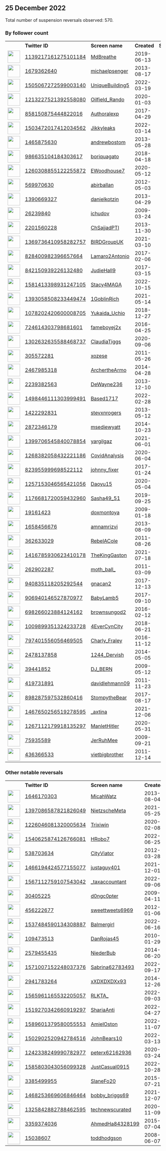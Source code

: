 
## 25 December 2022
Total number of suspension reversals observed: 570.

### By follower count
<table><tr><th></th><th align="left">Twitter ID</th><th align="left">Screen name</th>
<th align="left">Created</th><th align="left">Status</th><th align="left">Suspended</th><th align="left">Followers</th>
<tr><td><a href="https://pbs.twimg.com/profile_images/1628157957165707267/Q-X7iE_K_normal.jpg"><img src="https://pbs.twimg.com/profile_images/1628157957165707267/Q-X7iE_K_normal.jpg" width="40px" height="40px" align="center"/></a></td><td><a href="https://twitter.com/intent/user?user_id=1139217161275101184">1139217161275101184</a></td><td><a href="https://twitter.com/MdBreathe">MdBreathe</a></td><td>2019-06-13</td><td align="center"></td><td>2022-07-30</td><td>216049</td></tr>
<tr><td><a href="https://pbs.twimg.com/profile_images/1347992309535625216/8sHtpp8C_normal.jpg"><img src="https://pbs.twimg.com/profile_images/1347992309535625216/8sHtpp8C_normal.jpg" width="40px" height="40px" align="center"/></a></td><td><a href="https://twitter.com/intent/user?user_id=1679362640">1679362640</a></td><td><a href="https://twitter.com/michaelpsenger">michaelpsenger</a></td><td>2013-08-17</td><td align="center"></td><td>2022-03-09</td><td>159229</td></tr>
<tr><td><a href="https://pbs.twimg.com/profile_images/1638096864158392320/zbBc-yy7_normal.jpg"><img src="https://pbs.twimg.com/profile_images/1638096864158392320/zbBc-yy7_normal.jpg" width="40px" height="40px" align="center"/></a></td><td><a href="https://twitter.com/intent/user?user_id=1505067272599003140">1505067272599003140</a></td><td><a href="https://twitter.com/UniqueBuilding5">UniqueBuilding5</a></td><td>2022-03-19</td><td align="center"></td><td>2022-10-29</td><td>141226</td></tr>
<tr><td><a href="https://pbs.twimg.com/profile_images/1380942320569303043/Y2-LkpFj_normal.jpg"><img src="https://pbs.twimg.com/profile_images/1380942320569303043/Y2-LkpFj_normal.jpg" width="40px" height="40px" align="center"/></a></td><td><a href="https://twitter.com/intent/user?user_id=1213227521392558080">1213227521392558080</a></td><td><a href="https://twitter.com/Oilfield_Rando">Oilfield_Rando</a></td><td>2020-01-03</td><td align="center"></td><td>2022-12-23</td><td>84802</td></tr>
<tr><td><a href="https://pbs.twimg.com/profile_images/1609044839596978177/in7I6Cro_normal.jpg"><img src="https://pbs.twimg.com/profile_images/1609044839596978177/in7I6Cro_normal.jpg" width="40px" height="40px" align="center"/></a></td><td><a href="https://twitter.com/intent/user?user_id=858150875444822016">858150875444822016</a></td><td><a href="https://twitter.com/Authoralexp">Authoralexp</a></td><td>2017-04-29</td><td align="center"></td><td>2022-12-21</td><td>83360</td></tr>
<tr><td><a href="https://pbs.twimg.com/profile_images/1507581916119445508/iGAbE9LS_normal.jpg"><img src="https://pbs.twimg.com/profile_images/1507581916119445508/iGAbE9LS_normal.jpg" width="40px" height="40px" align="center"/></a></td><td><a href="https://twitter.com/intent/user?user_id=1503472017412034562">1503472017412034562</a></td><td><a href="https://twitter.com/Jikkyleaks">Jikkyleaks</a></td><td>2022-03-14</td><td align="center"></td><td>2022-07-04</td><td>68626</td></tr>
<tr><td><a href="https://pbs.twimg.com/profile_images/1351554365216141313/8Ij7frD5_normal.jpg"><img src="https://pbs.twimg.com/profile_images/1351554365216141313/8Ij7frD5_normal.jpg" width="40px" height="40px" align="center"/></a></td><td><a href="https://twitter.com/intent/user?user_id=1465875630">1465875630</a></td><td><a href="https://twitter.com/andrewbostom">andrewbostom</a></td><td>2013-05-28</td><td align="center"></td><td>2022-07-27</td><td>67135</td></tr>
<tr><td><a href="https://pbs.twimg.com/profile_images/1205190025656315904/QMHi-hK9_normal.jpg"><img src="https://pbs.twimg.com/profile_images/1205190025656315904/QMHi-hK9_normal.jpg" width="40px" height="40px" align="center"/></a></td><td><a href="https://twitter.com/intent/user?user_id=986635104184303617">986635104184303617</a></td><td><a href="https://twitter.com/boriquagato">boriquagato</a></td><td>2018-04-18</td><td align="center"></td><td></td><td>66265</td></tr>
<tr><td><a href="https://pbs.twimg.com/profile_images/1658120046558806016/zSkS_aIL_normal.jpg"><img src="https://pbs.twimg.com/profile_images/1658120046558806016/zSkS_aIL_normal.jpg" width="40px" height="40px" align="center"/></a></td><td><a href="https://twitter.com/intent/user?user_id=1260308855122255872">1260308855122255872</a></td><td><a href="https://twitter.com/EWoodhouse7">EWoodhouse7</a></td><td>2020-05-12</td><td align="center"></td><td>2022-07-07</td><td>51540</td></tr>
<tr><td><a href="https://pbs.twimg.com/profile_images/1320671112880152577/xXivOqmJ_normal.jpg"><img src="https://pbs.twimg.com/profile_images/1320671112880152577/xXivOqmJ_normal.jpg" width="40px" height="40px" align="center"/></a></td><td><a href="https://twitter.com/intent/user?user_id=569970630">569970630</a></td><td><a href="https://twitter.com/abirballan">abirballan</a></td><td>2012-05-03</td><td align="center"></td><td>2022-03-03</td><td>48936</td></tr>
<tr><td><a href="https://pbs.twimg.com/profile_images/1336579152166588419/C9fTDo8J_normal.jpg"><img src="https://pbs.twimg.com/profile_images/1336579152166588419/C9fTDo8J_normal.jpg" width="40px" height="40px" align="center"/></a></td><td><a href="https://twitter.com/intent/user?user_id=1390669327">1390669327</a></td><td><a href="https://twitter.com/danielkotzin">danielkotzin</a></td><td>2013-04-29</td><td align="center"></td><td>2022-04-30</td><td>43985</td></tr>
<tr><td><a href="https://pbs.twimg.com/profile_images/1498646123451498496/F237_yd0_normal.jpg"><img src="https://pbs.twimg.com/profile_images/1498646123451498496/F237_yd0_normal.jpg" width="40px" height="40px" align="center"/></a></td><td><a href="https://twitter.com/intent/user?user_id=26239840">26239840</a></td><td><a href="https://twitter.com/ichudov">ichudov</a></td><td>2009-03-24</td><td align="center"></td><td>2022-07-10</td><td>27065</td></tr>
<tr><td><a href="https://pbs.twimg.com/profile_images/1312509447361658887/7XjjvWB7_normal.jpg"><img src="https://pbs.twimg.com/profile_images/1312509447361658887/7XjjvWB7_normal.jpg" width="40px" height="40px" align="center"/></a></td><td><a href="https://twitter.com/intent/user?user_id=2201560228">2201560228</a></td><td><a href="https://twitter.com/ChSajjadPTI">ChSajjadPTI</a></td><td>2013-11-30</td><td align="center"></td><td></td><td>26448</td></tr>
<tr><td><a href="https://pbs.twimg.com/profile_images/1405477317305118722/yJaZzX4V_normal.jpg"><img src="https://pbs.twimg.com/profile_images/1405477317305118722/yJaZzX4V_normal.jpg" width="40px" height="40px" align="center"/></a></td><td><a href="https://twitter.com/intent/user?user_id=1369736410958282757">1369736410958282757</a></td><td><a href="https://twitter.com/BIRDGroupUK">BIRDGroupUK</a></td><td>2021-03-10</td><td align="center"></td><td></td><td>25694</td></tr>
<tr><td><a href="https://pbs.twimg.com/profile_images/1181313342922559488/VdH35Bi8_normal.jpg"><img src="https://pbs.twimg.com/profile_images/1181313342922559488/VdH35Bi8_normal.jpg" width="40px" height="40px" align="center"/></a></td><td><a href="https://twitter.com/intent/user?user_id=828400982396657664">828400982396657664</a></td><td><a href="https://twitter.com/Lamaro2Antonio">Lamaro2Antonio</a></td><td>2017-02-06</td><td align="center"></td><td>2022-09-10</td><td>23627</td></tr>
<tr><td><a href="https://pbs.twimg.com/profile_images/1466745342729281549/Yj1HNKye_normal.jpg"><img src="https://pbs.twimg.com/profile_images/1466745342729281549/Yj1HNKye_normal.jpg" width="40px" height="40px" align="center"/></a></td><td><a href="https://twitter.com/intent/user?user_id=842150939226132480">842150939226132480</a></td><td><a href="https://twitter.com/JudieHall9">JudieHall9</a></td><td>2017-03-15</td><td align="center"></td><td>2022-11-04</td><td>23321</td></tr>
<tr><td><a href="https://pbs.twimg.com/profile_images/1658628951529406471/7iw6EkyQ_normal.jpg"><img src="https://pbs.twimg.com/profile_images/1658628951529406471/7iw6EkyQ_normal.jpg" width="40px" height="40px" align="center"/></a></td><td><a href="https://twitter.com/intent/user?user_id=1581413398931247105">1581413398931247105</a></td><td><a href="https://twitter.com/Stacy4MAGA">Stacy4MAGA</a></td><td>2022-10-15</td><td align="center"></td><td>2022-12-21</td><td>21900</td></tr>
<tr><td><a href="https://pbs.twimg.com/profile_images/1658917905138868230/FxHZXAhd_normal.jpg"><img src="https://pbs.twimg.com/profile_images/1658917905138868230/FxHZXAhd_normal.jpg" width="40px" height="40px" align="center"/></a></td><td><a href="https://twitter.com/intent/user?user_id=1393058508233449474">1393058508233449474</a></td><td><a href="https://twitter.com/1GoblinRich">1GoblinRich</a></td><td>2021-05-14</td><td align="center"></td><td>2022-12-16</td><td>21146</td></tr>
<tr><td><a href="https://pbs.twimg.com/profile_images/1278353027926114304/lv6b4dw3_normal.jpg"><img src="https://pbs.twimg.com/profile_images/1278353027926114304/lv6b4dw3_normal.jpg" width="40px" height="40px" align="center"/></a></td><td><a href="https://twitter.com/intent/user?user_id=1078202420600008705">1078202420600008705</a></td><td><a href="https://twitter.com/Yukaida_Uchio">Yukaida_Uchio</a></td><td>2018-12-27</td><td align="center"></td><td></td><td>20184</td></tr>
<tr><td><a href="https://pbs.twimg.com/profile_images/1605496890216386560/0XfN9xuP_normal.jpg"><img src="https://pbs.twimg.com/profile_images/1605496890216386560/0XfN9xuP_normal.jpg" width="40px" height="40px" align="center"/></a></td><td><a href="https://twitter.com/intent/user?user_id=724614303798681601">724614303798681601</a></td><td><a href="https://twitter.com/fameboyej2x">fameboyej2x</a></td><td>2016-04-25</td><td align="center"></td><td>2022-12-14</td><td>18477</td></tr>
<tr><td><a href="https://pbs.twimg.com/profile_images/1661211297709539331/xsHxyssm_normal.jpg"><img src="https://pbs.twimg.com/profile_images/1661211297709539331/xsHxyssm_normal.jpg" width="40px" height="40px" align="center"/></a></td><td><a href="https://twitter.com/intent/user?user_id=1302632635588468737">1302632635588468737</a></td><td><a href="https://twitter.com/ClaudiaTiggs">ClaudiaTiggs</a></td><td>2020-09-06</td><td align="center"></td><td>2022-10-10</td><td>14856</td></tr>
<tr><td><a href="https://pbs.twimg.com/profile_images/1653916441513537536/dcUagZBN_normal.jpg"><img src="https://pbs.twimg.com/profile_images/1653916441513537536/dcUagZBN_normal.jpg" width="40px" height="40px" align="center"/></a></td><td><a href="https://twitter.com/intent/user?user_id=305572281">305572281</a></td><td><a href="https://twitter.com/xozese">xozese</a></td><td>2011-05-26</td><td align="center"></td><td>2022-11-27</td><td>14646</td></tr>
<tr><td><a href="https://pbs.twimg.com/profile_images/1627813069333364736/lDl8UoyG_normal.jpg"><img src="https://pbs.twimg.com/profile_images/1627813069333364736/lDl8UoyG_normal.jpg" width="40px" height="40px" align="center"/></a></td><td><a href="https://twitter.com/intent/user?user_id=2467985318">2467985318</a></td><td><a href="https://twitter.com/ArchertheArmo">ArchertheArmo</a></td><td>2014-04-28</td><td align="center"></td><td></td><td>14572</td></tr>
<tr><td><a href="https://pbs.twimg.com/profile_images/1664346936076279809/zbotPDXX_normal.jpg"><img src="https://pbs.twimg.com/profile_images/1664346936076279809/zbotPDXX_normal.jpg" width="40px" height="40px" align="center"/></a></td><td><a href="https://twitter.com/intent/user?user_id=2239382563">2239382563</a></td><td><a href="https://twitter.com/DeWayne236">DeWayne236</a></td><td>2013-12-10</td><td align="center"></td><td>2022-10-12</td><td>12194</td></tr>
<tr><td><a href="https://pbs.twimg.com/profile_images/1608930214368649216/oKWNLHDk_normal.jpg"><img src="https://pbs.twimg.com/profile_images/1608930214368649216/oKWNLHDk_normal.jpg" width="40px" height="40px" align="center"/></a></td><td><a href="https://twitter.com/intent/user?user_id=1498446111303999491">1498446111303999491</a></td><td><a href="https://twitter.com/Based1717">Based1717</a></td><td>2022-02-28</td><td align="center"></td><td>2022-12-23</td><td>12020</td></tr>
<tr><td><a href="https://pbs.twimg.com/profile_images/1606647786480467968/rGO92Xr5_normal.jpg"><img src="https://pbs.twimg.com/profile_images/1606647786480467968/rGO92Xr5_normal.jpg" width="40px" height="40px" align="center"/></a></td><td><a href="https://twitter.com/intent/user?user_id=1422292831">1422292831</a></td><td><a href="https://twitter.com/stevxnrogers">stevxnrogers</a></td><td>2013-05-12</td><td align="center"></td><td></td><td>11970</td></tr>
<tr><td><a href="https://pbs.twimg.com/profile_images/1626359234748379136/jqRTcIwW_normal.png"><img src="https://pbs.twimg.com/profile_images/1626359234748379136/jqRTcIwW_normal.png" width="40px" height="40px" align="center"/></a></td><td><a href="https://twitter.com/intent/user?user_id=2872346179">2872346179</a></td><td><a href="https://twitter.com/msediewyatt">msediewyatt</a></td><td>2014-10-23</td><td align="center"></td><td>2022-08-20</td><td>9893</td></tr>
<tr><td><a href="https://pbs.twimg.com/profile_images/1523337682436472833/7i5QyMeq_normal.jpg"><img src="https://pbs.twimg.com/profile_images/1523337682436472833/7i5QyMeq_normal.jpg" width="40px" height="40px" align="center"/></a></td><td><a href="https://twitter.com/intent/user?user_id=1399706545840078854">1399706545840078854</a></td><td><a href="https://twitter.com/yargilgaz">yargilgaz</a></td><td>2021-06-01</td><td align="center"></td><td>2022-11-17</td><td>9668</td></tr>
<tr><td><a href="https://pbs.twimg.com/profile_images/1276998810573500416/5vWQ2Za1_normal.jpg"><img src="https://pbs.twimg.com/profile_images/1276998810573500416/5vWQ2Za1_normal.jpg" width="40px" height="40px" align="center"/></a></td><td><a href="https://twitter.com/intent/user?user_id=1268382058432221186">1268382058432221186</a></td><td><a href="https://twitter.com/CovidAnalysis">CovidAnalysis</a></td><td>2020-06-04</td><td align="center"></td><td></td><td>8990</td></tr>
<tr><td><a href="https://pbs.twimg.com/profile_images/1085312818017034240/--Fp0tic_normal.jpg"><img src="https://pbs.twimg.com/profile_images/1085312818017034240/--Fp0tic_normal.jpg" width="40px" height="40px" align="center"/></a></td><td><a href="https://twitter.com/intent/user?user_id=823955999698522112">823955999698522112</a></td><td><a href="https://twitter.com/johnny_fixer">johnny_fixer</a></td><td>2017-01-24</td><td align="center"></td><td></td><td>8370</td></tr>
<tr><td><a href="https://pbs.twimg.com/profile_images/1373161308619608067/fG-ZAynr_normal.jpg"><img src="https://pbs.twimg.com/profile_images/1373161308619608067/fG-ZAynr_normal.jpg" width="40px" height="40px" align="center"/></a></td><td><a href="https://twitter.com/intent/user?user_id=1257153046565421056">1257153046565421056</a></td><td><a href="https://twitter.com/Daoyu15">Daoyu15</a></td><td>2020-05-04</td><td align="center">🔒</td><td>2022-07-17</td><td>8074</td></tr>
<tr><td><a href="https://pbs.twimg.com/profile_images/1226185516544151552/5DHAiNXj_normal.jpg"><img src="https://pbs.twimg.com/profile_images/1226185516544151552/5DHAiNXj_normal.jpg" width="40px" height="40px" align="center"/></a></td><td><a href="https://twitter.com/intent/user?user_id=1176681720059432960">1176681720059432960</a></td><td><a href="https://twitter.com/Sasha49_51">Sasha49_51</a></td><td>2019-09-25</td><td align="center"></td><td></td><td>7778</td></tr>
<tr><td><a href="https://pbs.twimg.com/profile_images/1649227660231311362/o50XqFTH_normal.jpg"><img src="https://pbs.twimg.com/profile_images/1649227660231311362/o50XqFTH_normal.jpg" width="40px" height="40px" align="center"/></a></td><td><a href="https://twitter.com/intent/user?user_id=19161423">19161423</a></td><td><a href="https://twitter.com/doxmontoya">doxmontoya</a></td><td>2009-01-18</td><td align="center"></td><td></td><td>7128</td></tr>
<tr><td><a href="https://pbs.twimg.com/profile_images/583057614675804160/vdUaCg-r_normal.jpg"><img src="https://pbs.twimg.com/profile_images/583057614675804160/vdUaCg-r_normal.jpg" width="40px" height="40px" align="center"/></a></td><td><a href="https://twitter.com/intent/user?user_id=1658456676">1658456676</a></td><td><a href="https://twitter.com/amnamrizvi">amnamrizvi</a></td><td>2013-08-09</td><td align="center"></td><td>2022-10-11</td><td>7082</td></tr>
<tr><td><a href="https://pbs.twimg.com/profile_images/963658310540054528/cXVULEr7_normal.jpg"><img src="https://pbs.twimg.com/profile_images/963658310540054528/cXVULEr7_normal.jpg" width="40px" height="40px" align="center"/></a></td><td><a href="https://twitter.com/intent/user?user_id=362633029">362633029</a></td><td><a href="https://twitter.com/RebelACole">RebelACole</a></td><td>2011-08-26</td><td align="center">🔒</td><td></td><td>6347</td></tr>
<tr><td><a href="https://pbs.twimg.com/profile_images/1660707205832908800/Vza8uLRo_normal.jpg"><img src="https://pbs.twimg.com/profile_images/1660707205832908800/Vza8uLRo_normal.jpg" width="40px" height="40px" align="center"/></a></td><td><a href="https://twitter.com/intent/user?user_id=1416785930623410178">1416785930623410178</a></td><td><a href="https://twitter.com/TheKingGaston">TheKingGaston</a></td><td>2021-07-18</td><td align="center"></td><td>2022-12-13</td><td>6305</td></tr>
<tr><td><a href="https://pbs.twimg.com/profile_images/1357415212891127818/PmDMk5eC_normal.jpg"><img src="https://pbs.twimg.com/profile_images/1357415212891127818/PmDMk5eC_normal.jpg" width="40px" height="40px" align="center"/></a></td><td><a href="https://twitter.com/intent/user?user_id=262902287">262902287</a></td><td><a href="https://twitter.com/moth_ball_">moth_ball_</a></td><td>2011-03-09</td><td align="center"></td><td></td><td>6218</td></tr>
<tr><td><a href="https://pbs.twimg.com/profile_images/1622694849370804224/RyaIIoNp_normal.jpg"><img src="https://pbs.twimg.com/profile_images/1622694849370804224/RyaIIoNp_normal.jpg" width="40px" height="40px" align="center"/></a></td><td><a href="https://twitter.com/intent/user?user_id=940835118205292544">940835118205292544</a></td><td><a href="https://twitter.com/gnacan2">gnacan2</a></td><td>2017-12-13</td><td align="center"></td><td></td><td>6162</td></tr>
<tr><td><a href="https://pbs.twimg.com/profile_images/1655369996871303168/Zpg_UrHs_normal.jpg"><img src="https://pbs.twimg.com/profile_images/1655369996871303168/Zpg_UrHs_normal.jpg" width="40px" height="40px" align="center"/></a></td><td><a href="https://twitter.com/intent/user?user_id=906940146527870977">906940146527870977</a></td><td><a href="https://twitter.com/BabyLamb5">BabyLamb5</a></td><td>2017-09-10</td><td align="center"></td><td>2022-11-23</td><td>5983</td></tr>
<tr><td><a href="https://pbs.twimg.com/profile_images/1415174767276081155/fd1ASaoS_normal.jpg"><img src="https://pbs.twimg.com/profile_images/1415174767276081155/fd1ASaoS_normal.jpg" width="40px" height="40px" align="center"/></a></td><td><a href="https://twitter.com/intent/user?user_id=698266023884124162">698266023884124162</a></td><td><a href="https://twitter.com/brownsungod2">brownsungod2</a></td><td>2016-02-12</td><td align="center"></td><td></td><td>5513</td></tr>
<tr><td><a href="https://pbs.twimg.com/profile_images/1613595504990121984/4Fh6VUeC_normal.jpg"><img src="https://pbs.twimg.com/profile_images/1613595504990121984/4Fh6VUeC_normal.jpg" width="40px" height="40px" align="center"/></a></td><td><a href="https://twitter.com/intent/user?user_id=1009899351324233728">1009899351324233728</a></td><td><a href="https://twitter.com/4EverCynCity">4EverCynCity</a></td><td>2018-06-21</td><td align="center"></td><td></td><td>5505</td></tr>
<tr><td><a href="https://pbs.twimg.com/profile_images/1191360470466400256/eHgSWk_6_normal.jpg"><img src="https://pbs.twimg.com/profile_images/1191360470466400256/eHgSWk_6_normal.jpg" width="40px" height="40px" align="center"/></a></td><td><a href="https://twitter.com/intent/user?user_id=797401556056469505">797401556056469505</a></td><td><a href="https://twitter.com/Charly_Fraley">Charly_Fraley</a></td><td>2016-11-12</td><td align="center"></td><td></td><td>5414</td></tr>
<tr><td><a href="https://pbs.twimg.com/profile_images/1290090690068742144/-72LvHaD_normal.jpg"><img src="https://pbs.twimg.com/profile_images/1290090690068742144/-72LvHaD_normal.jpg" width="40px" height="40px" align="center"/></a></td><td><a href="https://twitter.com/intent/user?user_id=2478137858">2478137858</a></td><td><a href="https://twitter.com/1244_Dervish">1244_Dervish</a></td><td>2014-05-05</td><td align="center"></td><td>2022-11-28</td><td>5087</td></tr>
<tr><td><a href="https://pbs.twimg.com/profile_images/1632554792219209729/IimKLVgL_normal.jpg"><img src="https://pbs.twimg.com/profile_images/1632554792219209729/IimKLVgL_normal.jpg" width="40px" height="40px" align="center"/></a></td><td><a href="https://twitter.com/intent/user?user_id=39441852">39441852</a></td><td><a href="https://twitter.com/DJ_BERN">DJ_BERN</a></td><td>2009-05-12</td><td align="center"></td><td></td><td>4996</td></tr>
<tr><td><a href="https://pbs.twimg.com/profile_images/1207938362738454528/VKwGiLUy_normal.jpg"><img src="https://pbs.twimg.com/profile_images/1207938362738454528/VKwGiLUy_normal.jpg" width="40px" height="40px" align="center"/></a></td><td><a href="https://twitter.com/intent/user?user_id=419731891">419731891</a></td><td><a href="https://twitter.com/davidlehmann09">davidlehmann09</a></td><td>2011-11-23</td><td align="center"></td><td>2022-11-01</td><td>4653</td></tr>
<tr><td><a href="https://pbs.twimg.com/profile_images/1606302629113393152/5rnWzRtw_normal.jpg"><img src="https://pbs.twimg.com/profile_images/1606302629113393152/5rnWzRtw_normal.jpg" width="40px" height="40px" align="center"/></a></td><td><a href="https://twitter.com/intent/user?user_id=898287597532860416">898287597532860416</a></td><td><a href="https://twitter.com/StompytheBear">StompytheBear</a></td><td>2017-08-17</td><td align="center"></td><td></td><td>4566</td></tr>
<tr><td><a href="https://pbs.twimg.com/profile_images/1603601149596209155/zKUgF8t5_normal.jpg"><img src="https://pbs.twimg.com/profile_images/1603601149596209155/zKUgF8t5_normal.jpg" width="40px" height="40px" align="center"/></a></td><td><a href="https://twitter.com/intent/user?user_id=1467650256519278595">1467650256519278595</a></td><td><a href="https://twitter.com/_axtina">_axtina</a></td><td>2021-12-06</td><td align="center"></td><td>2022-12-20</td><td>4432</td></tr>
<tr><td><a href="https://pbs.twimg.com/profile_images/1348845181034967041/fumFU2f7_normal.jpg"><img src="https://pbs.twimg.com/profile_images/1348845181034967041/fumFU2f7_normal.jpg" width="40px" height="40px" align="center"/></a></td><td><a href="https://twitter.com/intent/user?user_id=1267112179918135297">1267112179918135297</a></td><td><a href="https://twitter.com/ManletHitler">ManletHitler</a></td><td>2020-05-31</td><td align="center">🚫</td><td></td><td>4133</td></tr>
<tr><td><a href="https://pbs.twimg.com/profile_images/1655365333153353729/Z2S8RpKj_normal.jpg"><img src="https://pbs.twimg.com/profile_images/1655365333153353729/Z2S8RpKj_normal.jpg" width="40px" height="40px" align="center"/></a></td><td><a href="https://twitter.com/intent/user?user_id=75935589">75935589</a></td><td><a href="https://twitter.com/JerRuhMee">JerRuhMee</a></td><td>2009-09-21</td><td align="center"></td><td></td><td>4105</td></tr>
<tr><td><a href="https://pbs.twimg.com/profile_images/1005861283462242304/kYznS_V3_normal.jpg"><img src="https://pbs.twimg.com/profile_images/1005861283462242304/kYznS_V3_normal.jpg" width="40px" height="40px" align="center"/></a></td><td><a href="https://twitter.com/intent/user?user_id=436366533">436366533</a></td><td><a href="https://twitter.com/vietbigbrother">vietbigbrother</a></td><td>2011-12-14</td><td align="center"></td><td>2022-12-18</td><td>4052</td></tr>
</table>

### Other notable reversals
<table><tr><th></th><th align="left">Twitter ID</th><th align="left">Screen name</th>
<th align="left">Created</th><th align="left">Status</th><th align="left">Suspended</th><th align="left">Followers</th>
<tr><td><a href="https://pbs.twimg.com/profile_images/1653935161418067969/S4AWdQf0_normal.jpg"><img src="https://pbs.twimg.com/profile_images/1653935161418067969/S4AWdQf0_normal.jpg" width="40px" height="40px" align="center"/></a></td><td><a href="https://twitter.com/intent/user?user_id=1646170303">1646170303</a></td><td><a href="https://twitter.com/MicahWatz">MicahWatz</a></td><td>2013-08-04</td><td align="center">🚫</td><td>2022-11-29</td><td>80</td></tr>
<tr><td><a href="https://pbs.twimg.com/profile_images/1608097018320424960/sf3kwdK__normal.jpg"><img src="https://pbs.twimg.com/profile_images/1608097018320424960/sf3kwdK__normal.jpg" width="40px" height="40px" align="center"/></a></td><td><a href="https://twitter.com/intent/user?user_id=1397086587821826049">1397086587821826049</a></td><td><a href="https://twitter.com/NietzscheMeta">NietzscheMeta</a></td><td>2021-05-25</td><td align="center"></td><td>2022-11-29</td><td>317</td></tr>
<tr><td><a href="https://pbs.twimg.com/profile_images/1264450132268982273/PgS5UsXz_normal.jpg"><img src="https://pbs.twimg.com/profile_images/1264450132268982273/PgS5UsXz_normal.jpg" width="40px" height="40px" align="center"/></a></td><td><a href="https://twitter.com/intent/user?user_id=1226046081320005634">1226046081320005634</a></td><td><a href="https://twitter.com/Trixiwin">Trixiwin</a></td><td>2020-02-08</td><td align="center"></td><td>2022-11-29</td><td>1713</td></tr>
<tr><td><a href="https://pbs.twimg.com/profile_images/1591270309382213633/yCrKm3NG_normal.jpg"><img src="https://pbs.twimg.com/profile_images/1591270309382213633/yCrKm3NG_normal.jpg" width="40px" height="40px" align="center"/></a></td><td><a href="https://twitter.com/intent/user?user_id=1540625874126766081">1540625874126766081</a></td><td><a href="https://twitter.com/HRobo7">HRobo7</a></td><td>2022-06-25</td><td align="center"></td><td>2022-12-16</td><td>313</td></tr>
<tr><td><a href="https://pbs.twimg.com/profile_images/1445096669767356425/3A6f6kef_normal.jpg"><img src="https://pbs.twimg.com/profile_images/1445096669767356425/3A6f6kef_normal.jpg" width="40px" height="40px" align="center"/></a></td><td><a href="https://twitter.com/intent/user?user_id=538703634">538703634</a></td><td><a href="https://twitter.com/CityViator">CityViator</a></td><td>2012-03-28</td><td align="center"></td><td>2022-12-18</td><td>117</td></tr>
<tr><td><a href="https://pbs.twimg.com/profile_images/1519820356113993728/5pMqFJTl_normal.jpg"><img src="https://pbs.twimg.com/profile_images/1519820356113993728/5pMqFJTl_normal.jpg" width="40px" height="40px" align="center"/></a></td><td><a href="https://twitter.com/intent/user?user_id=1466194424577155077">1466194424577155077</a></td><td><a href="https://twitter.com/justaguy401">justaguy401</a></td><td>2021-12-01</td><td align="center"></td><td>2022-12-13</td><td>640</td></tr>
<tr><td><a href="https://pbs.twimg.com/profile_images/1586555671515914240/itiqtbIG_normal.jpg"><img src="https://pbs.twimg.com/profile_images/1586555671515914240/itiqtbIG_normal.jpg" width="40px" height="40px" align="center"/></a></td><td><a href="https://twitter.com/intent/user?user_id=1567112759107543042">1567112759107543042</a></td><td><a href="https://twitter.com/_taxaccountant">_taxaccountant</a></td><td>2022-09-06</td><td align="center"></td><td>2022-11-30</td><td>0</td></tr>
<tr><td><a href="https://pbs.twimg.com/profile_images/1618823602471854080/6MPaZ49k_normal.jpg"><img src="https://pbs.twimg.com/profile_images/1618823602471854080/6MPaZ49k_normal.jpg" width="40px" height="40px" align="center"/></a></td><td><a href="https://twitter.com/intent/user?user_id=30405225">30405225</a></td><td><a href="https://twitter.com/d0ngc0pter">d0ngc0pter</a></td><td>2009-04-11</td><td align="center"></td><td>2022-11-28</td><td>509</td></tr>
<tr><td><a href="https://pbs.twimg.com/profile_images/1800606447/19945_1285805662275_1144162676_30906785_2685655_n_normal.jpg"><img src="https://pbs.twimg.com/profile_images/1800606447/19945_1285805662275_1144162676_30906785_2685655_n_normal.jpg" width="40px" height="40px" align="center"/></a></td><td><a href="https://twitter.com/intent/user?user_id=456222677">456222677</a></td><td><a href="https://twitter.com/sweettweets6969">sweettweets6969</a></td><td>2012-01-06</td><td align="center">🔒</td><td>2022-12-15</td><td>64</td></tr>
<tr><td><a href="https://pbs.twimg.com/profile_images/1537484879646040065/N4sf7WXx_normal.png"><img src="https://pbs.twimg.com/profile_images/1537484879646040065/N4sf7WXx_normal.png" width="40px" height="40px" align="center"/></a></td><td><a href="https://twitter.com/intent/user?user_id=1537484590134308887">1537484590134308887</a></td><td><a href="https://twitter.com/Balmergirl">Balmergirl</a></td><td>2022-06-16</td><td align="center"></td><td>2022-12-16</td><td>237</td></tr>
<tr><td><a href="https://pbs.twimg.com/profile_images/1622504153254866944/Qd7e9KS4_normal.jpg"><img src="https://pbs.twimg.com/profile_images/1622504153254866944/Qd7e9KS4_normal.jpg" width="40px" height="40px" align="center"/></a></td><td><a href="https://twitter.com/intent/user?user_id=109473513">109473513</a></td><td><a href="https://twitter.com/DanRojas45">DanRojas45</a></td><td>2010-01-29</td><td align="center"></td><td>2022-12-07</td><td>768</td></tr>
<tr><td><a href="https://pbs.twimg.com/profile_images/1544683398735740928/ZL92AGhZ_normal.jpg"><img src="https://pbs.twimg.com/profile_images/1544683398735740928/ZL92AGhZ_normal.jpg" width="40px" height="40px" align="center"/></a></td><td><a href="https://twitter.com/intent/user?user_id=2579455435">2579455435</a></td><td><a href="https://twitter.com/NiederBub">NiederBub</a></td><td>2014-06-20</td><td align="center">🚫</td><td>2022-11-28</td><td>256</td></tr>
<tr><td><a href="https://pbs.twimg.com/profile_images/1573564024821895168/p2tWRg6O_normal.jpg"><img src="https://pbs.twimg.com/profile_images/1573564024821895168/p2tWRg6O_normal.jpg" width="40px" height="40px" align="center"/></a></td><td><a href="https://twitter.com/intent/user?user_id=1571007152248037376">1571007152248037376</a></td><td><a href="https://twitter.com/Sabrina62783493">Sabrina62783493</a></td><td>2022-09-17</td><td align="center"></td><td>2022-12-17</td><td>46</td></tr>
<tr><td><a href="https://pbs.twimg.com/profile_images/1603958767363792897/W2-G6vTn_normal.jpg"><img src="https://pbs.twimg.com/profile_images/1603958767363792897/W2-G6vTn_normal.jpg" width="40px" height="40px" align="center"/></a></td><td><a href="https://twitter.com/intent/user?user_id=2941783264">2941783264</a></td><td><a href="https://twitter.com/xXDXDXDXx93">xXDXDXDXx93</a></td><td>2014-12-26</td><td align="center">🚫</td><td>2022-12-20</td><td>1528</td></tr>
<tr><td><a href="https://pbs.twimg.com/profile_images/1624839583421825024/Fk-lDp0P_normal.jpg"><img src="https://pbs.twimg.com/profile_images/1624839583421825024/Fk-lDp0P_normal.jpg" width="40px" height="40px" align="center"/></a></td><td><a href="https://twitter.com/intent/user?user_id=1565961165532205057">1565961165532205057</a></td><td><a href="https://twitter.com/RLKTA_">RLKTA_</a></td><td>2022-09-03</td><td align="center">🚫</td><td>2022-11-28</td><td>157</td></tr>
<tr><td><a href="https://pbs.twimg.com/profile_images/1613515975109779456/_7AjIu4q_normal.jpg"><img src="https://pbs.twimg.com/profile_images/1613515975109779456/_7AjIu4q_normal.jpg" width="40px" height="40px" align="center"/></a></td><td><a href="https://twitter.com/intent/user?user_id=1519270342660919297">1519270342660919297</a></td><td><a href="https://twitter.com/ShariaAnti">ShariaAnti</a></td><td>2022-04-27</td><td align="center"></td><td>2022-10-20</td><td>645</td></tr>
<tr><td><a href="https://pbs.twimg.com/profile_images/1589603783289569280/fS97Y78L_normal.jpg"><img src="https://pbs.twimg.com/profile_images/1589603783289569280/fS97Y78L_normal.jpg" width="40px" height="40px" align="center"/></a></td><td><a href="https://twitter.com/intent/user?user_id=1589601379580055553">1589601379580055553</a></td><td><a href="https://twitter.com/AmielOston">AmielOston</a></td><td>2022-11-07</td><td align="center"></td><td>2022-12-18</td><td>56</td></tr>
<tr><td><a href="https://pbs.twimg.com/profile_images/1519703675790188545/HWLKmp55_normal.jpg"><img src="https://pbs.twimg.com/profile_images/1519703675790188545/HWLKmp55_normal.jpg" width="40px" height="40px" align="center"/></a></td><td><a href="https://twitter.com/intent/user?user_id=1502902520942784516">1502902520942784516</a></td><td><a href="https://twitter.com/JohnBears10">JohnBears10</a></td><td>2022-03-13</td><td align="center">👋</td><td>2022-05-14</td><td>130</td></tr>
<tr><td><a href="https://abs.twimg.com/sticky/default_profile_images/default_profile_normal.png"><img src="https://abs.twimg.com/sticky/default_profile_images/default_profile_normal.png" width="40px" height="40px" align="center"/></a></td><td><a href="https://twitter.com/intent/user?user_id=1242338249990782977">1242338249990782977</a></td><td><a href="https://twitter.com/peterx62162936">peterx62162936</a></td><td>2020-03-24</td><td align="center">🔒</td><td>2022-12-21</td><td>14</td></tr>
<tr><td><a href="https://pbs.twimg.com/profile_images/1585803627733688320/smrPz6rO_normal.jpg"><img src="https://pbs.twimg.com/profile_images/1585803627733688320/smrPz6rO_normal.jpg" width="40px" height="40px" align="center"/></a></td><td><a href="https://twitter.com/intent/user?user_id=1585803043056099328">1585803043056099328</a></td><td><a href="https://twitter.com/JustCasual0915">JustCasual0915</a></td><td>2022-10-28</td><td align="center"></td><td>2022-11-20</td><td>122</td></tr>
<tr><td><a href="https://pbs.twimg.com/profile_images/1352001731618611200/aKJohCwZ_normal.jpg"><img src="https://pbs.twimg.com/profile_images/1352001731618611200/aKJohCwZ_normal.jpg" width="40px" height="40px" align="center"/></a></td><td><a href="https://twitter.com/intent/user?user_id=3385499955">3385499955</a></td><td><a href="https://twitter.com/SlaneFo20">SlaneFo20</a></td><td>2015-07-21</td><td align="center"></td><td>2022-11-02</td><td>165</td></tr>
<tr><td><a href="https://pbs.twimg.com/profile_images/1471969327771357185/Y_pLrse2_normal.jpg"><img src="https://pbs.twimg.com/profile_images/1471969327771357185/Y_pLrse2_normal.jpg" width="40px" height="40px" align="center"/></a></td><td><a href="https://twitter.com/intent/user?user_id=1468253669606846464">1468253669606846464</a></td><td><a href="https://twitter.com/bobby_briggs69">bobby_briggs69</a></td><td>2021-12-07</td><td align="center"></td><td>2022-08-19</td><td>103</td></tr>
<tr><td><a href="https://pbs.twimg.com/profile_images/1325850891472265216/gY8Y1lzg_normal.jpg"><img src="https://pbs.twimg.com/profile_images/1325850891472265216/gY8Y1lzg_normal.jpg" width="40px" height="40px" align="center"/></a></td><td><a href="https://twitter.com/intent/user?user_id=1325842882788462595">1325842882788462595</a></td><td><a href="https://twitter.com/technewscurated">technewscurated</a></td><td>2020-11-09</td><td align="center"></td><td>2022-12-18</td><td>124</td></tr>
<tr><td><a href="https://pbs.twimg.com/profile_images/1474182604769345538/YYT2jWWk_normal.jpg"><img src="https://pbs.twimg.com/profile_images/1474182604769345538/YYT2jWWk_normal.jpg" width="40px" height="40px" align="center"/></a></td><td><a href="https://twitter.com/intent/user?user_id=3359374036">3359374036</a></td><td><a href="https://twitter.com/AhmedHa84328199">AhmedHa84328199</a></td><td>2015-07-04</td><td align="center"></td><td>2022-12-12</td><td>34</td></tr>
<tr><td><a href="https://pbs.twimg.com/profile_images/1607183492575821825/2b4k8V4v_normal.jpg"><img src="https://pbs.twimg.com/profile_images/1607183492575821825/2b4k8V4v_normal.jpg" width="40px" height="40px" align="center"/></a></td><td><a href="https://twitter.com/intent/user?user_id=15038607">15038607</a></td><td><a href="https://twitter.com/toddhodgson">toddhodgson</a></td><td>2008-06-07</td><td align="center"></td><td>2022-12-14</td><td>880</td></tr>
</table>
